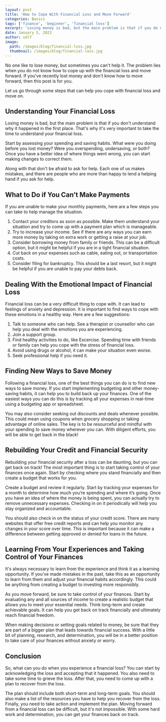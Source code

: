 ```yaml
---
layout: post
title: 'How to Cope With Financial Loss and Move Forward'
categories: Basics
tags: ['finance', 'beginner', 'financial loss']
excerpt: 'Losing money is bad, but the main problem is that if you do not understand why it happened in the first place. That is why it is very important to take the time to understand your financial loss.'
date: January 5, 2023
author: self
image:
  path: /images/blog/financial-loss.jpg
  thumbnail: /images/blog/financial-loss.jpg
---
```


No one like to lose money, but sometimes you can't help it. The problem lies when you do not know how to cope up with the financial loss and move forward. If you've recently lost money and don't know how to move forward, then this post is for you.

Let us go through some steps that can help you cope with financial loss and move on.

## Understanding Your Financial Loss

Losing money is bad, but the main problem is that if you don't understand why it happened in the first place. That's why it's very important to take the time to understand your financial loss.

Start by assessing your spending and saving habits. What were you doing before you lost money? Were you overspending, undersaving, or both? Once you have a better idea of where things went wrong, you can start making changes to correct them.

Along with that don't be afraid to ask for help. Each one of us makes mistakes, and there are people who are more than happy to lend a helping hand if you ask for help.

## What to Do if You Can’t Make Payments

If you are unable to make your monthly payments, here are a few steps you can take to help manage the situation.

1. Contact your creditors as soon as possible. Make them understand your situation and try to come up with a payment plan which is manageable.
2. Try to increase your income. See if there are any ways you can earn more money by taking on extra work or getting a raise at your job.
3. Consider borrowing money from family or friends. This can be a difficult option, but it might be helpful if you are in a tight financial situation.
4. Cut back on your expenses such as cable, eating out, or transportation costs.
5. Consider filing for bankruptcy. This should be a last resort, but it might be helpful if you are unable to pay your debts back.

## Dealing With the Emotional Impact of Financial Loss

Financial loss can be a very difficult thing to cope with. It can lead to feelings of anxiety and depression. It is important to find ways to cope with these emotions in a healthy way. Here are a few suggestions:

1. Talk to someone who can help. See a therapist or counsellor who can help you deal with the emotions you are experiencing.
2. Join a support group.
3. Find healthy activities to do, like Excercise. Spending time with friends or family can help you cope with the stress of financial loss.
4. Avoid using drugs or alcohol, it can make your situation even worse.
5. Seek professional help if you need it.

## Finding New Ways to Save Money

Following a financial loss, one of the best things you can do is to find new ways to save money. If you start implementing budgeting and other money-saving habits, it can help you to build back up your finances. One of the easiest ways you can do this is by tracking all your expenses in real-time using a budgeting app or spreadsheet.

You may also consider seeking out discounts and deals whenever possible. This could mean using coupons when grocery shopping or taking advantage of online sales. The key is to be resourceful and mindful with your spending to save money wherever you can. With diligent efforts, you will be able to get back in the black!

## Rebuilding Your Credit and Financial Security

Rebuilding your financial security after a loss can be daunting, but you can get back on track! The most important thing is to start taking control of your finances once again. Start by checking where you stand financially and then create a budget that works for you.

Create a budget and review it regularly. Start by tracking your expenses for a month to determine how much you’re spending and where it’s going. Once you have an idea of where the money is being spent, you can actually try to remove unnecessary expenses. Checking in on it periodically will help you stay organized and accountable.

You should also check in on the status of your credit score. There are many websites that offer free credit reports and can help you monitor any changes in your score over time. This is important because it can make a difference between getting approved or denied for loans in the future.


## Learning From Your Experiences and Taking Control of Your Finances

It's always necessary to learn from the experience and think it as a learning opportunity. If you’ve made mistakes in the past, take this as an opportunity to learn from them and adjust your financial habits accordingly. This could be anything from creating a budget to investing more responsibly.

As you move forward, be sure to take control of your finances. Start by evaluating any and all sources of income to create a realistic budget that allows you to meet your essential needs. Think long-term and create achievable goals. It can help you get back on track financially and ultimately reach financial freedom.

When making decisions or setting goals related to money, be sure that they are part of a bigger plan that leads towards financial success. With a little bit of planning, research, and determination, you will be in a better position to take care of your finances without anxiety or worry.

## Conclusion

So, what can you do when you experience a financial loss? You can start by acknowledging the loss and accepting that it happened. You also need to take some time to grieve the loss. After that, you need to come up with a plan to recover from the loss.

The plan should include both short-term and long-term goals. You should also make a list of the resources you have to help you recover from the loss. Finally, you need to take action and implement the plan. Moving forward from a financial loss can be difficult, but it's not impossible. With some hard work and determination, you can get your finances back on track.
